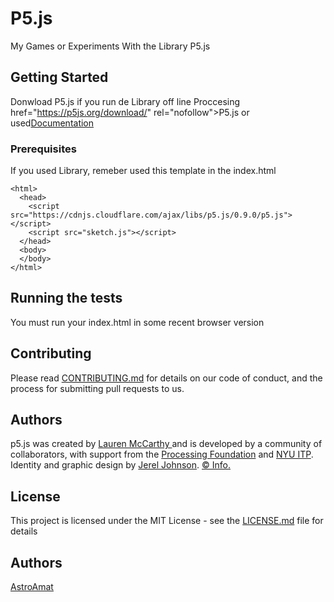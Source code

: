 # P5.js
My Games or Experiments With the Library P5.js

## Getting Started

Donwload P5.js if you run de Library off line Proccesing
href="https://p5js.org/download/" rel="nofollow">P5.js</a> or used<a href="https://p5js.org/get-started/" rel="nofollow">Documentation</a>
### Prerequisites
If you used Library, remeber used this template in the index.html

```
<html>
  <head>
    <script src="https://cdnjs.cloudflare.com/ajax/libs/p5.js/0.9.0/p5.js"></script>
    <script src="sketch.js"></script>
  </head>
  <body>
  </body>
</html>
```

## Running the tests

You must run your index.html in some recent browser version


## Contributing

Please read [CONTRIBUTING.md](https://gist.github.com/astroamat) for details on our code of conduct, and the process for submitting pull requests to us.


## Authors
p5.js was created by <a href="http://lauren-mccarthy.com"> Lauren McCarthy </a> and is developed by a community of collaborators, with support from the <a href="http://processing.org/foundation/">Processing Foundation</a>  and
        <a href="http://itp.nyu.edu/itp/">NYU ITP</a>. Identity and graphic design by <a href="http://jereljohnson.com/">Jerel Johnson</a>. <a href="/copyright.html">© Info.</a></p>
## License

This project is licensed under the MIT License - see the [LICENSE.md](LICENSE.md) file for details

## Authors

<a href="https://github.com/AstroAmat"> AstroAmat </a>
